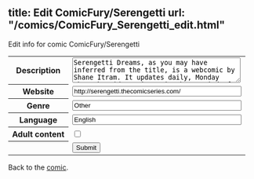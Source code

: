 title: Edit ComicFury/Serengetti
url: "/comics/ComicFury_Serengetti_edit.html"
---
Edit info for comic ComicFury/Serengetti

<form name="comic" action="http://gaepostmail.appspot.com/comic/" method="post">
<table class="comicinfo">
<tr>
<th>Description</th><td><textarea name="description" cols="40" rows="3">Serengetti Dreams, as you may have inferred from the title, is a webcomic by Shane Itram. It updates daily, Monday through Friday. First time here? Kind of lost? Check out Dr. Bolton's welcome to new readers!</textarea></td>
</tr>
<tr>
<th>Website</th><td><input type="text" name="url" value="http://serengetti.thecomicseries.com/" size="40"/></td>
</tr>
<tr>
<th>Genre</th><td><input type="text" name="genre" value="Other" size="40"/></td>
</tr>
<tr>
<th>Language</th><td><input type="text" name="language" value="English" size="40"/></td>
</tr>
<tr>
<th>Adult content</th><td><input type="checkbox" name="adult" value="adult" /></td>
</tr>
<tr>
<th></th><td>
<input type="hidden" name="comic" value="ComicFury_Serengetti" />
<input type="submit" name="submit" value="Submit" />
</td>
</tr>
</table>
</form>

Back to the [comic](ComicFury_Serengetti.html).
